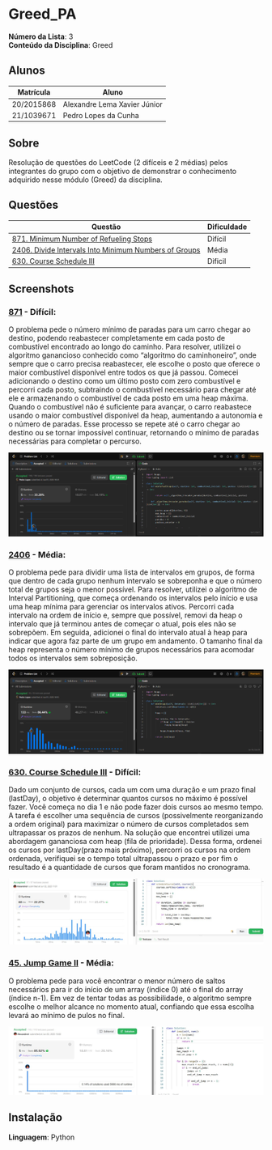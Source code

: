 # Greed_PA

**Número da Lista**: 3<br>
**Conteúdo da Disciplina**: Greed<br>

## Alunos
|Matrícula | Aluno |
| -- | -- |
| 20/2015868 |  Alexandre Lema Xavier Júnior |
| 21/1039671  |  Pedro Lopes da Cunha |

## Sobre 
Resolução de questões do LeetCode (2 difíceis e 2 médias) pelos integrantes do grupo com o objetivo de demonstrar o conhecimento adquirido nesse módulo (Greed) da disciplina.

## Questões

|Questão | Dificuldade |
| -- | -- |
| [871. Minimum Number of Refueling Stops](https://leetcode.com/problems/minimum-number-of-refueling-stops/description/) |   Difícil |
| [2406. Divide Intervals Into Minimum Numbers of Groups](https://leetcode.com/problems/divide-intervals-into-minimum-number-of-groups/description/)  |  Média |
| [630. Course Schedule III](https://leetcode.com/problems/course-schedule-iii/description/)  | Dificil|

## Screenshots

### [871](https://leetcode.com/problems/minimum-number-of-refueling-stops/description/) - Difícil:

O problema pede o número mínimo de paradas para um carro chegar ao destino, podendo reabastecer completamente em cada posto de combustível encontrado ao longo do caminho. Para resolver, utilizei o algoritmo ganancioso conhecido como “algoritmo do caminhoneiro”, onde sempre que o carro precisa reabastecer, ele escolhe o posto que oferece o maior combustível disponível entre todos os que já passou. Comecei adicionando o destino como um último posto com zero combustível e percorri cada posto, subtraindo o combustível necessário para chegar até ele e armazenando o combustível de cada posto em uma heap máxima. Quando o combustível não é suficiente para avançar, o carro reabastece usando o maior combustível disponível da heap, aumentando a autonomia e o número de paradas. Esse processo se repete até o carro chegar ao destino ou se tornar impossível continuar, retornando o mínimo de paradas necessárias para completar o percurso.

![Print da Resolução 871](/assets/871.png)


### [2406](https://leetcode.com/problems/divide-intervals-into-minimum-number-of-groups/description/) - Média:

O problema pede para dividir uma lista de intervalos em grupos, de forma que dentro de cada grupo nenhum intervalo se sobreponha e que o número total de grupos seja o menor possível. Para resolver, utilizei o algoritmo de Interval Partitioning, que começa ordenando os intervalos pelo início e usa uma heap mínima para gerenciar os intervalos ativos. Percorri cada intervalo na ordem de início e, sempre que possível, removi da heap o intervalo que já terminou antes de começar o atual, pois eles não se sobrepõem. Em seguida, adicionei o final do intervalo atual à heap para indicar que agora faz parte de um grupo em andamento. O tamanho final da heap representa o número mínimo de grupos necessários para acomodar todos os intervalos sem sobreposição.

![Print da Resolução 871](/assets/2406.png)

### [630. Course Schedule III](https://leetcode.com/problems/course-schedule-iii/description/) - Difícil:

Dado um conjunto de cursos, cada um com uma duração e um prazo final (lastDay), o objetivo é determinar quantos cursos no máximo é possível fazer. Você começa no dia 1 e não pode fazer dois cursos ao mesmo tempo.
A tarefa é escolher uma sequência de cursos (possivelmente reorganizando a ordem original) para maximizar o número de cursos completados sem ultrapassar os prazos de nenhum. Na solução que encontrei utilizei uma abordagem gananciosa com heap (fila de prioridade). Dessa forma, ordenei os cursos por lastDay(prazo mais próximo), percorri os cursos na ordem ordenada, verifiquei se o tempo total ultrapassou o prazo e por fim o resultado é a quantidade de cursos que foram mantidos no cronograma.

![Print da Resolução 630](/assets/630.jpg)

### [45. Jump Game II](https://leetcode.com/problems/jump-game-ii/description/) - Média:

O problema pede para você encontrar o menor número de saltos necessários para ir do início de um array (índice 0) até o final do array (índice n-1). Em vez de tentar todas as possibilidade, o algoritmo sempre escolhe o melhor alcance no momento atual, confiando que essa escolha levará ao mínimo de pulos no final.

![Print da Resolução 45](/assets/45.jpg)

## Instalação 
**Linguagem**: Python<br>




